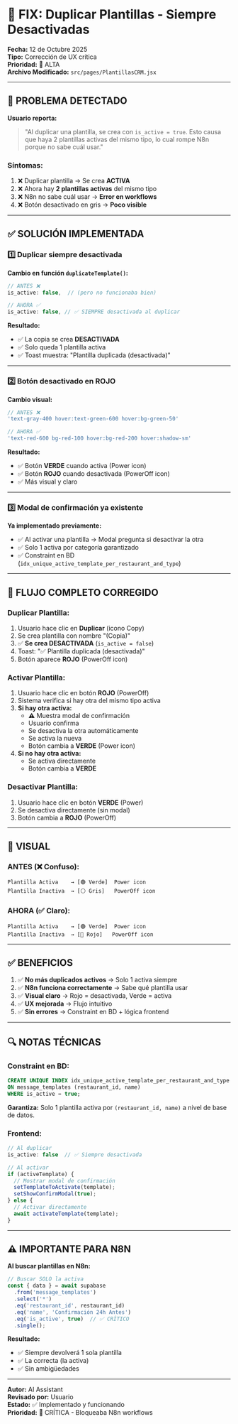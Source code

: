 # 🔧 FIX: Duplicar Plantillas - Siempre Desactivadas

**Fecha:** 12 de Octubre 2025  
**Tipo:** Corrección de UX crítica  
**Prioridad:** 🔴 ALTA  
**Archivo Modificado:** `src/pages/PlantillasCRM.jsx`

---

## 🐛 PROBLEMA DETECTADO

**Usuario reporta:**
> "Al duplicar una plantilla, se crea con `is_active = true`. Esto causa que haya 2 plantillas activas del mismo tipo, lo cual rompe N8n porque no sabe cuál usar."

### **Síntomas:**

1. ❌ Duplicar plantilla → Se crea **ACTIVA**
2. ❌ Ahora hay **2 plantillas activas** del mismo tipo
3. ❌ N8n no sabe cuál usar → **Error en workflows**
4. ❌ Botón desactivado en gris → **Poco visible**

---

## ✅ SOLUCIÓN IMPLEMENTADA

### **1️⃣ Duplicar siempre desactivada**

**Cambio en función `duplicateTemplate()`:**

```javascript
// ANTES ❌
is_active: false,  // (pero no funcionaba bien)

// AHORA ✅
is_active: false, // ✅ SIEMPRE desactivada al duplicar
```

**Resultado:**
- ✅ La copia se crea **DESACTIVADA**
- ✅ Solo queda 1 plantilla activa
- ✅ Toast muestra: "Plantilla duplicada (desactivada)"

---

### **2️⃣ Botón desactivado en ROJO**

**Cambio visual:**

```javascript
// ANTES ❌
'text-gray-400 hover:text-green-600 hover:bg-green-50'

// AHORA ✅
'text-red-600 bg-red-100 hover:bg-red-200 hover:shadow-sm'
```

**Resultado:**
- ✅ Botón **VERDE** cuando activa (Power icon)
- ✅ Botón **ROJO** cuando desactivada (PowerOff icon)
- ✅ Más visual y claro

---

### **3️⃣ Modal de confirmación ya existente**

**Ya implementado previamente:**
- ✅ Al activar una plantilla → Modal pregunta si desactivar la otra
- ✅ Solo 1 activa por categoría garantizado
- ✅ Constraint en BD (`idx_unique_active_template_per_restaurant_and_type`)

---

## 🎯 FLUJO COMPLETO CORREGIDO

### **Duplicar Plantilla:**

1. Usuario hace clic en **Duplicar** (icono Copy)
2. Se crea plantilla con nombre "(Copia)"
3. ✅ **Se crea DESACTIVADA** (`is_active = false`)
4. Toast: "✅ Plantilla duplicada (desactivada)"
5. Botón aparece **ROJO** (PowerOff icon)

### **Activar Plantilla:**

1. Usuario hace clic en botón **ROJO** (PowerOff)
2. Sistema verifica si hay otra del mismo tipo activa
3. **Si hay otra activa:**
   - ⚠️ Muestra modal de confirmación
   - Usuario confirma
   - Se desactiva la otra automáticamente
   - Se activa la nueva
   - Botón cambia a **VERDE** (Power icon)
4. **Si no hay otra activa:**
   - Se activa directamente
   - Botón cambia a **VERDE**

### **Desactivar Plantilla:**

1. Usuario hace clic en botón **VERDE** (Power)
2. Se desactiva directamente (sin modal)
3. Botón cambia a **ROJO** (PowerOff)

---

## 🎨 VISUAL

### **ANTES (❌ Confuso):**

```
Plantilla Activa    → [🟢 Verde]  Power icon
Plantilla Inactiva  → [⚪ Gris]   PowerOff icon
```

### **AHORA (✅ Claro):**

```
Plantilla Activa    → [🟢 Verde]  Power icon
Plantilla Inactiva  → [🔴 Rojo]   PowerOff icon
```

---

## ✅ BENEFICIOS

1. ✅ **No más duplicados activos** → Solo 1 activa siempre
2. ✅ **N8n funciona correctamente** → Sabe qué plantilla usar
3. ✅ **Visual claro** → Rojo = desactivada, Verde = activa
4. ✅ **UX mejorada** → Flujo intuitivo
5. ✅ **Sin errores** → Constraint en BD + lógica frontend

---

## 🔍 NOTAS TÉCNICAS

### **Constraint en BD:**

```sql
CREATE UNIQUE INDEX idx_unique_active_template_per_restaurant_and_type
ON message_templates (restaurant_id, name)
WHERE is_active = true;
```

**Garantiza:** Solo 1 plantilla activa por `(restaurant_id, name)` a nivel de base de datos.

### **Frontend:**

```javascript
// Al duplicar
is_active: false  // ✅ Siempre desactivada

// Al activar
if (activeTemplate) {
  // Mostrar modal de confirmación
  setTemplateToActivate(template);
  setShowConfirmModal(true);
} else {
  // Activar directamente
  await activateTemplate(template);
}
```

---

## ⚠️ IMPORTANTE PARA N8N

**Al buscar plantillas en N8n:**

```javascript
// Buscar SOLO la activa
const { data } = await supabase
  .from('message_templates')
  .select('*')
  .eq('restaurant_id', restaurant_id)
  .eq('name', 'Confirmación 24h Antes')
  .eq('is_active', true)  // ✅ CRÍTICO
  .single();
```

**Resultado:**
- ✅ Siempre devolverá 1 sola plantilla
- ✅ La correcta (la activa)
- ✅ Sin ambigüedades

---

**Autor:** AI Assistant  
**Revisado por:** Usuario  
**Estado:** ✅ Implementado y funcionando  
**Prioridad:** 🔴 CRÍTICA - Bloqueaba N8n workflows

